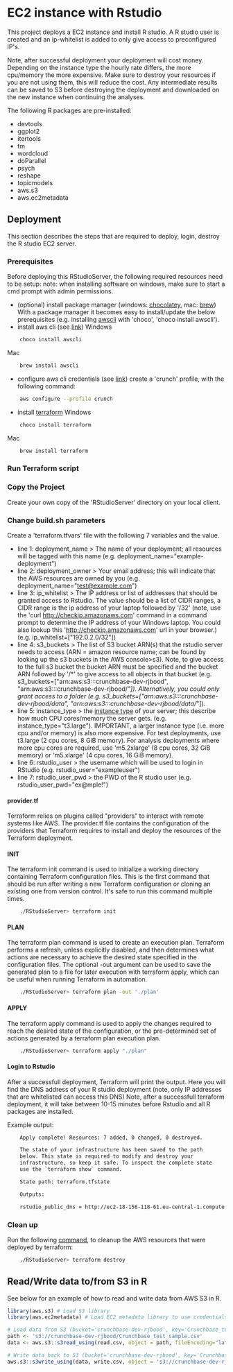 
# EC2 instance with Rstudio

This project deploys a EC2 instance and install R studio.
A R studio user is created and an ip-whitelist is added to only give access to preconfigured IP's.

Note, after successful deployment your deployment will cost money. Depending on the instance type the hourly rate differs, the more cpu/memory the more expensive.
Make sure to destroy your resources if you are not using them, this will reduce the cost. Any intermediate results can be saved to S3 before destroying the deployment and downloaded on the new instance when continuing the analyses.

The following R packages are pre-installed:
- devtools
- ggplot2
- itertools
- tm
- wordcloud
- doParallel
- psych
- reshape
- topicmodels
- aws.s3
- aws.ec2metadata

## Deployment

This section describes the steps that are required to deploy, login, destroy the R studio EC2 server.

### Prerequisites 

Before deploying this RStudioServer, the following required resources need to be setup:
note: when installing software on windows, make sure to start a cmd prompt with admin permissions.
- (optional) install package manager (windows: [chocolatey](https://chocolatey.org/install), mac: [brew](https://brew.sh))
    With a package manager it becomes easy to install/update the below prerequisites (e.g. installing [awscli](https://chocolatey.org/packages/awscli) with 'choco', 'choco install awscli').
- install aws cli (see [link](https://docs.aws.amazon.com/cli/latest/userguide/install-cliv2.html))
Windows
```sh
    choco install awscli
```
Mac
```sh
    brew install awscli
```
- configure aws cli credentials (see [link](https://docs.aws.amazon.com/cli/latest/userguide/cli-chap-configure.html))
    create a 'crunch' profile, with the following command:
```sh
    aws configure --profile crunch
```
- install [terraform](https://www.terraform.io/downloads.html)
Windows
```sh
    choco install terraform
```
Mac
```sh
    brew install terraform
```

### Run Terraform script

### Copy the Project

Create your own copy of the 'RStudioServer' directory on your local client.

### Change build.sh parameters

Create a 'terraform.tfvars' file with the following 7 variables and the value.
- line 1: deployment_name > The name of your deployment; all resources will be tagged with this name (e.g. deployment_name="example-deployment")
- line 2: deployment_owner > Your email address; this will indicate that the AWS resources are owned by you (e.g. deployment_name="test@example.com")
- line 3: ip_whitelist > The IP address or list of addresses that should be granted access to Rstudio. The value should be a list of CIDR ranges, a CIDR range is the ip address of your laptop followed by '/32' (note, use the 'curl http://checkip.amazonaws.com' command in a command prompt to determine the IP address of your Windows laptop. You could also lookup this 'http://checkip.amazonaws.com' url in your browser.) (e.g. ip_whitelist=["192.0.2.0/32"])
- line 4: s3_buckets > The list of S3 bucket ARN(s) that the rstudio server needs to access (ARN = amazon resource name; can be found by looking up the s3 buckets in the AWS console>s3). Note, to give access to the full s3 bucket the bucket ARN must be specified and the bucket ARN followed by '/\*' to give access to all objects in that bucket
(e.g. s3_buckets=["arn:aws:s3:::crunchbase-dev-rjbood", "arn:aws:s3:::crunchbase-dev-rjbood/*"]).  Alternatively, you could only grant access to a folder
(e.g. s3_buckets=["arn:aws:s3:::crunchbase-dev-rjbood/data", "arn:aws:s3:::crunchbase-dev-rjbood/data/*"]).
- line 5: instance_type > the [instance type](https://aws.amazon.com/ec2/instance-types/) of your server; this describe how much CPU cores/memory the server gets. (e.g. instance_type="t3.large"). IMPORTANT, a larger instance type (i.e. more cpu and/or memory) is also more expensive. For test deployments, use t3.large (2 cpu cores, 8 GiB memory). For analysis deployments where more cpu cores are required, use 'm5.2xlarge' (8 cpu cores, 32 GiB memory) or 'm5.xlarge' (4 cpu cores, 16 GiB memory).
- line 6: rstudio_user > the username which will be used to login in RStudio (e.g. rstudio_user="exampleuser")
- line 7: rstudio_user_pwd > the PWD of the R studio user (e.g. rstudio_user_pwd="ex@mple!")

#### provider.tf
Terraform relies on plugins called "providers" to interact with remote systems like AWS. 
The provider.tf file contains the configuration of the providers that Terraform requires to install and deploy the resources of the Terraform deployment.

#### INIT
The terraform init command is used to initialize a working directory containing Terraform configuration files. This is the first command that should be run after writing a new Terraform configuration or cloning an existing one from version control. It's safe to run this command multiple times. 
``` sh
    ./RStudioServer> terraform init
```

#### PLAN
The terraform plan command is used to create an execution plan. Terraform performs a refresh, unless explicitly disabled, and then determines what actions are necessary to achieve the desired state specified in the configuration files. The optional -out argument can be used to save the generated plan to a file for later execution with terraform apply, which can be useful when running Terraform in automation.
``` sh
    ./RStudioServer> terraform plan -out './plan'
```

#### APPLY
The terraform apply command is used to apply the changes required to reach the desired state of the configuration, or the pre-determined set of actions generated by a terraform plan execution plan.
``` sh
    ./RStudioServer> terraform apply "./plan"
```

#### Login to Rstudio
After a successfull deployment, Terraform will print the output. Here you will find the DNS address of your R studio deployment (note, only IP addresses that are whitelisted can access this DNS)
Note, after a successfull terraform deployment, it will take between 10-15 minutes before Rstudio and all R packages are installed.

Example output:
``` sh
    Apply complete! Resources: 7 added, 0 changed, 0 destroyed.

    The state of your infrastructure has been saved to the path
    below. This state is required to modify and destroy your
    infrastructure, so keep it safe. To inspect the complete state
    use the `terraform show` command.

    State path: terraform.tfstate

    Outputs:

    rstudio_public_dns = http://ec2-18-156-118-61.eu-central-1.compute.amazonaws.com:8787
```

### Clean up
Run the following [command](https://www.terraform.io/docs/commands/destroy.html), to cleanup the AWS resources that were deployed by terraform:
``` sh
    ./RStudioServer> terraform destroy
```

## Read/Write data to/from S3 in R

See below for an example of how to read and write data from AWS S3 in R.

``` R
library(aws.s3) # Load S3 library
library(aws.ec2metadata) # Load EC2 metadata library to use credentials from EC2 server for S3 access

# Load data from S3 (bucket='crunchbase-dev-rjbood', key='Crunchbase_test_sample.csv')
path <- 's3://crunchbase-dev-rjbood/Crunchbase_test_sample.csv'
data <- aws.s3::s3read_using(read.csv, object = path, fileEncoding="latin1")

# Write data back to S3 (bucket='crunchbase-dev-rjbood', key='Crunchbase_write_sample.csv')
aws.s3::s3write_using(data, write.csv, object = 's3://crunchbase-dev-rjbood/Crunchbase_write_sample.csv')
```